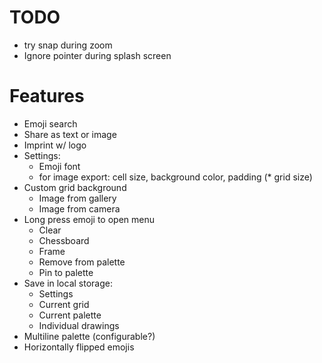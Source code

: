 TODO
====

* try snap during zoom
* Ignore pointer during splash screen

Features
========

* Emoji search
* Share as text or image
* Imprint w/ logo
* Settings:
  * Emoji font
  * for image export: cell size, background color, padding
  (* grid size)
* Custom grid background
  * Image from gallery
  * Image from camera
* Long press emoji to open menu
  * Clear
  * Chessboard
  * Frame
  * Remove from palette
  * Pin to palette
* Save in local storage:
  * Settings
  * Current grid
  * Current palette
  * Individual drawings
* Multiline palette (configurable?)
* Horizontally flipped emojis